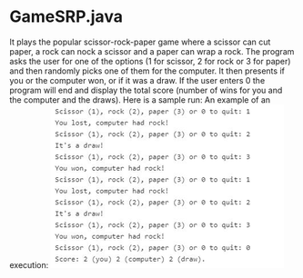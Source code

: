 # GameSRP.java
It plays the popular scissor-rock-paper game where a scissor can cut paper, a rock
can nock a scissor and a paper can wrap a rock. The program asks the user for one of
 the options (1 for scissor, 2 for rock or 3 for paper) and then randomly picks one 
of them for the computer. It then presents if you or the computer won, or if it was 
a draw. If the user enters 0 the program will end and display the total score 
(number of wins for you and the computer and the draws).
Here is a sample run:
An example of an execution:
![srp](srp.JPG)